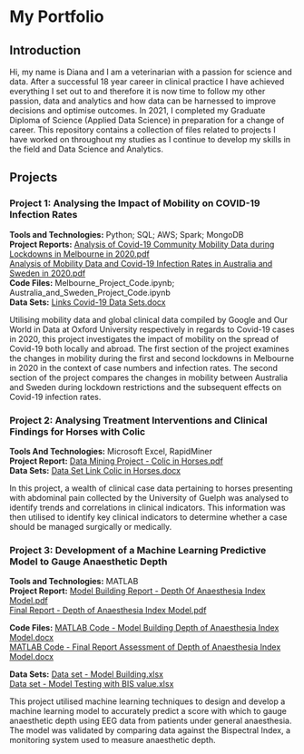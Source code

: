 # My Portfolio


## Introduction  

Hi, my name is Diana and I am a veterinarian with a passion for science and data. After a successful 18 year career in  clinical practice I have achieved everything I set out to and therefore it is now time to follow my other passion, data and analytics and how data can be harnessed to improve decisions and optimise outcomes. In 2021, I completed my Graduate Diploma of Science (Applied Data Science) in preparation for a change of career. This repository contains a collection of files related to projects I have worked on throughout my studies as I continue to develop my skills in the field and Data Science and Analytics.


## Projects

### Project 1:  Analysing the Impact of Mobility on COVID-19 Infection Rates  
**Tools and Technologies:**     Python; SQL; AWS; Spark; MongoDB\
**Project Reports:**   [Analysis of Covid-19 Community Mobility Data during Lockdowns in Melbourne in 2020.pdf](https://github.com/dianakither/myrepository/files/9740636/Analysis.of.Covid-19.Community.Mobility.Data.during.Lockdowns.in.Melbourne.in.2020.pdf)\
[Analysis of Mobility Data and Covid-19 Infection Rates in Australia and Sweden in 2020.pdf](https://github.com/dianakither/myrepository/files/9740632/Analysis.of.Mobility.Data.and.Covid-19.Infection.Rates.in.Australia.and.Sweden.in.2020.pdf)\
**Code Files:**  Melbourne_Project_Code.ipynb;   Australia_and_Sweden_Project_Code.ipynb \
**Data Sets:**   [Links Covid-19 Data Sets.docx](https://github.com/dianakither/myrepository/files/9740675/Links.Covid-19.Data.Sets.docx)

Utilising mobility data and global clinical data compiled by Google and Our World in Data at Oxford University respectively in regards to Covid-19 cases in 2020, this project investigates the impact of mobility on the spread of Covid-19 both locally and abroad. 
The first section of the project examines the changes in mobility during the first and second lockdowns in Melbourne in 2020 in the context of case numbers and infection rates.
The second section of the project compares the changes in mobility between Australia and Sweden during lockdown restrictions and the subsequent effects on Covid-19 infection rates.


### Project 2:  Analysing Treatment Interventions and Clinical Findings for Horses with Colic 
**Tools And Technologies:**    Microsoft Excel, RapidMiner \
**Project Report:** [Data Mining Project - Colic in Horses.pdf](https://github.com/dianakither/myrepository/files/9740668/Data.Mining.Project.-.Colic.in.Horses.pdf) \
**Data Sets:** [Data Set Link Colic in Horses.docx](https://github.com/dianakither/myrepository/files/9740670/Data.Set.Link.Colic.in.Horses.docx)

In this project, a wealth of clinical case data pertaining to horses presenting with abdominal pain collected by the University of Guelph was analysed to identify trends and correlations in clinical indicators. This information was then utilised to identify key clinical indicators to determine whether a case should be managed surgically or medically.


### Project 3:  Development of a Machine Learning Predictive Model to Gauge Anaesthetic Depth

**Tools and Technologies:**  MATLAB \
**Project Report:** [Model Building Report - Depth Of Anaesthesia Index Model.pdf](https://github.com/dianakither/myrepository/files/9740678/Model.Building.Report.-.Depth.Of.Anaesthesia.Index.Model.pdf) \
[Final Report - Depth of Anaesthesia Index Model.pdf](https://github.com/dianakither/dianakither.github.io/files/9740819/Final.Report.-.Depth.of.Anaesthesia.Index.Model.pdf)

**Code Files:** [MATLAB Code - Model Building Depth of Anaesthesia Index Model.docx](https://github.com/dianakither/myrepository/files/9740680/MATLAB.Code.-.Model.Building.Depth.of.Anaesthesia.Index.Model.docx) \
[MATLAB Code - Final Report Assessment of Depth of Anaesthesia Index Model.docx](https://github.com/dianakither/myrepository/files/9740682/MATLAB.Code.-.Final.Report.Assessment.of.Depth.of.Anaesthesia.Index.Model.docx)

**Data Sets:** [Data set - Model Building.xlsx](https://github.com/dianakither/myrepository/files/9740683/Data.set.-.Model.Building.xlsx) \
[Data set - Model Testing with BIS value.xlsx](https://github.com/dianakither/myrepository/files/9740684/Data.set.-.Model.Testing.with.BIS.value.xlsx)

This project utilised machine learning techniques to design and develop a machine learning model to accurately predict a score with which to gauge anaesthetic depth using EEG data from patients under general anaesthesia. The model was validated by comparing data against the Bispectral Index, a monitoring system used to measure anaesthetic depth.
